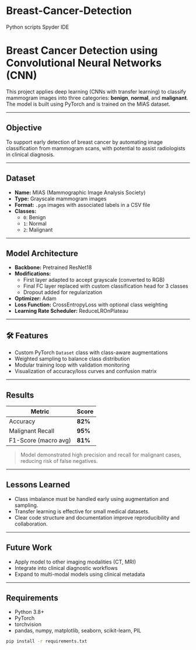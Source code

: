 # Breast-Cancer-Detection
Python scripts Spyder IDE
# Breast Cancer Detection using Convolutional Neural Networks (CNN)

This project applies deep learning (CNNs with transfer learning) to classify mammogram images into three categories: **benign**, **normal**, and **malignant**. The model is built using PyTorch and is trained on the MIAS dataset.

---

## Objective

To support early detection of breast cancer by automating image classification from mammogram scans, with potential to assist radiologists in clinical diagnosis.

---

## Dataset

- **Name:** MIAS (Mammographic Image Analysis Society)
- **Type:** Grayscale mammogram images
- **Format:** `.pgm` images with associated labels in a CSV file
- **Classes:**
  - `0`: Benign
  - `1`: Normal
  - `2`: Malignant

---

## Model Architecture

- **Backbone:** Pretrained ResNet18
- **Modifications:**
  - First layer adapted to accept grayscale (converted to RGB)
  - Final FC layer replaced with custom classification head for 3 classes
  - Dropout added for regularization
- **Optimizer:** Adam
- **Loss Function:** CrossEntropyLoss with optional class weighting
- **Learning Rate Scheduler:** ReduceLROnPlateau

---

## 🛠 Features

- Custom PyTorch `Dataset` class with class-aware augmentations
- Weighted sampling to balance class distribution
- Modular training loop with validation monitoring
- Visualization of accuracy/loss curves and confusion matrix

---

##  Results

| Metric      | Score     |
|-------------|-----------|
| Accuracy    | **82%**   |
| Malignant Recall | **95%** |
| F1-Score (macro avg) | **81%** |

> Model demonstrated high precision and recall for malignant cases, reducing risk of false negatives.

---

## Lessons Learned

- Class imbalance must be handled early using augmentation and sampling.
- Transfer learning is effective for small medical datasets.
- Clear code structure and documentation improve reproducibility and collaboration.

---

## Future Work

- Apply model to other imaging modalities (CT, MRI)
- Integrate into clinical diagnostic workflows
- Expand to multi-modal models using clinical metadata

---

## Requirements

- Python 3.8+
- PyTorch
- torchvision
- pandas, numpy, matplotlib, seaborn, scikit-learn, PIL

```bash
pip install -r requirements.txt
